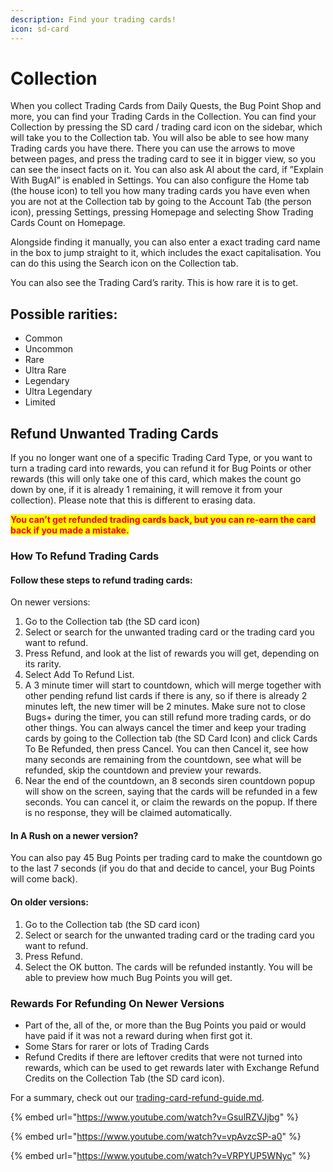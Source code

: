 ```yaml
---
description: Find your trading cards!
icon: sd-card
---
```


# Collection

When you collect Trading Cards from Daily Quests, the Bug Point Shop and more, you can find your Trading Cards in the Collection. You can find your Collection by pressing the SD card / trading card icon on the sidebar, which will take you to the Collection tab. You will also be able to see how many Trading cards you have there. There you can use the arrows to move between pages, and press the trading card to see it in bigger view, so you can see the insect facts on it. You can also ask AI about the card, if ”Explain With BugAI” is enabled in Settings. You can also configure the Home tab (the house icon) to tell you how many trading cards you have even when you are not at the Collection tab by going to the Account Tab (the person icon), pressing Settings, pressing Homepage and selecting Show Trading Cards Count on Homepage.

Alongside finding it manually, you can also enter a exact trading card name in the box to jump straight to it, which includes the exact capitalisation. You can do this using the Search icon on the Collection tab.

You can also see the Trading Card’s rarity. This is how rare it is to get.

## Possible rarities:

* Common
* Uncommon
* Rare
* Ultra Rare
* Legendary
* Ultra Legendary
* Limited

## Refund Unwanted Trading Cards

If you no longer want one of a specific Trading Card Type,  or you want to turn a trading card into rewards, you can refund it for Bug Points or other rewards (this will only take one of this card, which makes the count go down by one, if it is already 1 remaining, it will remove it from your collection). Please note that this is different to erasing data.

<mark style="color:red;">**You can’t get refunded trading cards back, but you can re-earn the card back if you made a mistake.**</mark>

### How To Refund Trading Cards

#### **Follow these steps to refund trading cards:**

On newer versions:

1. Go to the Collection tab (the SD card icon)
2. Select or search for the unwanted trading card or the trading card you want to refund.
3. Press Refund, and look at the list of rewards you will get, depending on its rarity.
4. Select Add To Refund List.
5. A 3 minute timer will start to countdown, which will merge together with other pending refund list cards if there is any, so if there is already 2 minutes left, the new timer will be 2 minutes. Make sure not to close Bugs+ during the timer, you can still refund more trading cards, or do other things. You can always cancel the timer and keep your trading cards by going to the Collection tab (the SD Card Icon) and click Cards To Be Refunded, then press Cancel. You can then Cancel it, see how many seconds are remaining from the countdown, see what will be refunded, skip the countdown and preview your rewards.
6. Near the end of the countdown, an 8 seconds siren countdown popup will show on the screen, saying that the cards will be refunded in a few seconds. You can cancel it, or claim the rewards on the popup. If there is no response, they will be claimed automatically.

#### In A Rush on a newer version?

You can also pay 45 Bug Points per trading card to make the countdown go to the last 7 seconds (if you do that and decide to cancel, your Bug Points will come back).

#### On older versions:

1. Go to the Collection tab (the SD card icon)
2. Select or search for the unwanted trading card or the trading card you want to refund.
3. Press Refund.
4. Select the OK button. The cards will be refunded instantly. You will be able to preview how much Bug Points you will get.

### Rewards For Refunding On Newer Versions

* Part of the, all of the, or more than the Bug Points you paid or would have paid if it was not a reward during when first got it.
* Some Stars for rarer or lots of Trading Cards
* Refund Credits if there are leftover credits that were not turned into rewards, which can be used to get rewards later with Exchange Refund Credits on the Collection Tab (the SD card icon).

For a summary, check out our [trading-card-refund-guide.md](trading-card-refund-guide.md "mention").

{% embed url="https://www.youtube.com/watch?v=GsulRZVJjbg" %}

{% embed url="https://www.youtube.com/watch?v=vpAvzcSP-a0" %}

{% embed url="https://www.youtube.com/watch?v=VRPYUP5WNyc" %}
